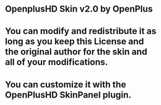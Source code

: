 # OpenplusHD Skin v2.0 by OpenPlus
# You can modify and redistribute it as long as you keep this License and the original author for the skin and all of your modifications.
# You can customize it with the OpenPlusHD SkinPanel plugin.
